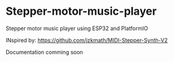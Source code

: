 # Stepper-motor-music-player
Stepper motor music player using ESP32 and PlatformIO


INspired by: https://github.com/jzkmath/MIDI-Stepper-Synth-V2


Documentation comming soon
